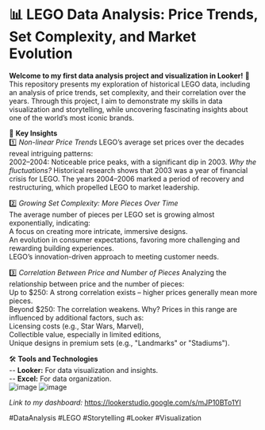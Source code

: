 
# 📊 LEGO Data Analysis: Price Trends, Set Complexity, and Market Evolution

**Welcome to my first data analysis project and visualization in Looker!** 🚀 
This repository presents my exploration of historical LEGO data, including an analysis of price trends, set complexity, and their correlation over the years. Through this project, I aim to demonstrate my skills in data visualization and storytelling, while uncovering fascinating insights about one of the world’s most iconic brands.

🧩 **Key Insights**  
1️⃣ *Non-linear Price Trends*
LEGO’s average set prices over the decades reveal intriguing patterns:  
2002–2004: Noticeable price peaks, with a significant dip in 2003.
*Why the fluctuations?*
Historical research shows that 2003 was a year of financial crisis for LEGO. The years 2004–2006 marked a period of recovery and restructuring, which propelled LEGO to market leadership.

2️⃣ *Growing Set Complexity: More Pieces Over Time*  
The average number of pieces per LEGO set is growing almost exponentially, indicating:  
A focus on creating more intricate, immersive designs.  
An evolution in consumer expectations, favoring more challenging and rewarding building experiences.  
LEGO’s innovation-driven approach to meeting customer needs.  

3️⃣ *Correlation Between Price and Number of Pieces* 
Analyzing the relationship between price and the number of pieces:    
Up to $250: A strong correlation exists – higher prices generally mean more pieces.     
Beyond $250: The correlation weakens. Why? Prices in this range are influenced by additional factors, such as:    
Licensing costs (e.g., Star Wars, Marvel),  
Collectible value, especially in limited editions,  
Unique designs in premium sets (e.g., "Landmarks" or "Stadiums").    

🛠 **Tools and Technologies**  
-- **Looker:** For data visualization and insights.  
-- **Excel:** For data organization.  
![image](https://github.com/user-attachments/assets/0c28baa9-2625-4051-b3b2-74ddc4308f03)
![image](https://github.com/user-attachments/assets/ee7c6a8d-6118-4d12-b4d4-f058812fc3cd)

*Link to my dashboard:*
https://lookerstudio.google.com/s/mJP10BTo1YI


#DataAnalysis #LEGO #Storytelling #Looker #Visualization
